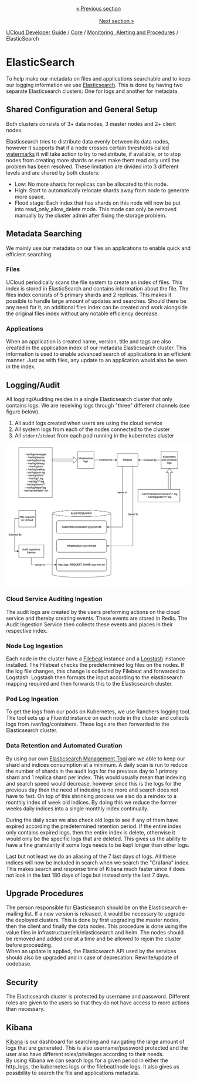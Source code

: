 <p align='center'>
<a href='/docs/developer-guide/core/monitoring/jenkins.md'>« Previous section</a>
&nbsp;&nbsp;&nbsp;&nbsp;&nbsp;&nbsp;&nbsp;&nbsp;&nbsp;&nbsp;&nbsp;&nbsp;&nbsp;&nbsp;&nbsp;&nbsp;&nbsp;&nbsp;&nbsp;&nbsp;&nbsp;&nbsp;&nbsp;&nbsp;&nbsp;&nbsp;&nbsp;&nbsp;&nbsp;&nbsp;&nbsp;&nbsp;&nbsp;&nbsp;&nbsp;&nbsp;&nbsp;&nbsp;&nbsp;&nbsp;&nbsp;&nbsp;&nbsp;&nbsp;&nbsp;&nbsp;&nbsp;&nbsp;&nbsp;&nbsp;&nbsp;&nbsp;&nbsp;&nbsp;&nbsp;&nbsp;&nbsp;&nbsp;&nbsp;&nbsp;&nbsp;&nbsp;&nbsp;&nbsp;&nbsp;&nbsp;&nbsp;&nbsp;&nbsp;&nbsp;&nbsp;&nbsp;&nbsp;&nbsp;&nbsp;&nbsp;&nbsp;&nbsp;&nbsp;&nbsp;&nbsp;&nbsp;&nbsp;&nbsp;&nbsp;&nbsp;&nbsp;&nbsp;&nbsp;&nbsp;&nbsp;&nbsp;&nbsp;&nbsp;&nbsp;&nbsp;&nbsp;&nbsp;&nbsp;&nbsp;&nbsp;&nbsp;&nbsp;&nbsp;&nbsp;&nbsp;&nbsp;&nbsp;&nbsp;&nbsp;&nbsp;&nbsp;&nbsp;&nbsp;&nbsp;&nbsp;&nbsp;&nbsp;&nbsp;&nbsp;&nbsp;&nbsp;&nbsp;&nbsp;&nbsp;&nbsp;&nbsp;&nbsp;&nbsp;&nbsp;&nbsp;&nbsp;&nbsp;&nbsp;&nbsp;&nbsp;&nbsp;&nbsp;&nbsp;&nbsp;&nbsp;&nbsp;&nbsp;&nbsp;&nbsp;&nbsp;&nbsp;&nbsp;&nbsp;&nbsp;&nbsp;&nbsp;&nbsp;<a href='/docs/developer-guide/core/monitoring/grafana.md'>Next section »</a>
</p>


[UCloud Developer Guide](/docs/developer-guide/README.md) / [Core](/docs/developer-guide/core/README.md) / [Monitoring, Alerting and Procedures](/docs/developer-guide/core/monitoring/README.md) / ElasticSearch
# ElasticSearch

To help make our metadata on files and applications searchable and to keep our logging information we use
[Elasticsearch](https://www.elastic.co/products/elasticsearch). This is done by having two separate Elasticsearch 
clusters: One for logs and another for metadata.

## Shared Configuration and General Setup

Both clusters consists of 3+ data nodes, 3 master nodes and 2+ client nodes.

Elasticsearch tries to distribute data evenly between its data nodes, however it supports that if a node crosses 
certain thresholds called [watermarks](https://www.elastic.co/guide/en/elasticsearch/reference/current/disk-allocator.html) 
it will take action to try to redistribute, if available, or to stop nodes from creating more shards or even make 
them read only until the problem has been resolved. These limitation are divided into 3 different levels and are shared 
by both clusters:
- Low: No more shards for replicas can be allocated to this node.
- High: Start to automatically relocate shards away from node to generate more space.
- Flood stage: Each index that has shards on this node will now be put into read_only_allow_delete mode. This mode can only 
  be removed manually by the cluster admin after fixing the storage problem.

## Metadata Searching
We mainly use our metadata on our files an applications to enable quick and efficient searching. 

### Files

UCloud periodically scans the file system to create an index of files. This index is stored in ElasticSearch and
contains  information about the file. The files index consists of 5 primary shards and 2 replicas. This makes it 
possible to handle large amount of updates and searches. Should there be any need for it, an additional files index can
be created and work alongside the original files index without any notable efficiency decrease.  

### Applications

When an application is created name, version, title and tags are also created in the application index of our metadata 
Elasticsearch cluster. This information is used to enable advanced search of applications in an efficient manner. 
Just as with files, any update to an application would also be seen in the index.

## Logging/Audit

All logging/Auditing resides in a single Elasticsearch cluster that only contains logs. We are receiving logs through 
"three" different channels (see figure below). 

1. All audit logs created when users are using the cloud service
2. All system logs from each of the nodes connected to the cluster
3. All `stderr`/`stdout` from each pod running in the kubernetes cluster
 
![Logging overview](/backend/service-lib/wiki/LogFlow.png)
 
### Cloud Service Auditing Ingestion

The audit logs are created by the users preforming actions on the cloud service and thereby creating events. These events
are stored in Redis. The Audit Ingestion Service then collects these events and places in their respective index. 

### Node Log Ingestion

Each node in the cluster have a [Filebeat](https://www.elastic.co/products/beats/filebeat) instance and a
 [Logstash](https://www.elastic.co/products/logstash) instance installed. The Filebeat checks the
predetermined log files on the nodes. If the log file changes, this change is collected by Filebeat and forwarded to 
Logstash. Logstash then formats the input according to the elasticsearch mapping required and then forwards this to the
Elasticsearch cluster. 

### Pod Log Ingestion
To get the logs from our pods on Kubernetes, we use Ranchers logging tool. The tool sets up a Fluentd instance on each 
node in the cluster and collects logs from /var/log/containers. These logs are then forwarded to the Elasticsearch 
cluster. 

### Data Retention and Automated Curation

By using our own [Elasticsearch Management Tool](../elastic-management) are we able to keep our shard and indices 
consumption at a minimum. A daily scan is run to reduce the number of shards in the audit logs for the previous day
to 1 primary shard and 1 replica shard per index. This would usually mean that indexing and search speed would decrease, 
however since this is the logs for the previous day then the need of indexing is no more and search does not have to fast.
On top of this shrinking process we also do a reindex to a monthly index of week old indices. By doing this we reduce the
former weeks daily indices into a single monthly index continually.

During the daily scan we also check old logs to see if any of them have expired according the predetermined retention
 period. If the entire index only contains expired logs, then the entire index is delete, otherwise it would only be the 
 specific logs that are deleted. This gives us the ability to have a fine granularity if some logs needs to be kept
 longer than other logs.

Last but not least we do an aliasing of the 7 last days of logs. All these indices will now be included
in search when we search the "Grafana" index. This makes search and response time of Kibana much faster
since it does not look in the last 180 days of logs but instead only the last 7 days.

## Upgrade Procedures

The person responsible for Elasticsearch should be on the Elasticsearch e-mailing list. If a new version is released, 
it would be necessary to upgrade the deployed clusters. This is done by first upgrading the master nodes, then the 
client and finally the data nodes. This procedure is done using the value files in infrastructure/elk/elasticsearch and 
helm. The nodes should be removed and added one at a time and be allowed to rejoin the cluster before proceeding.  
When an update is applied, the Elasticsearch API used by the services should also be upgraded and in case of deprecation: 
Rewrite/update of codebase.

## Security

The Elasticsearch cluster is protected by username and password. Different roles are given to the users so that they 
do not have access to more actions than necessary.

## Kibana

[Kibana](https://www.elastic.co/products/kibana) is our dashboard for searching and navigating the large amount 
of logs that are generated. This is also username/password protected and the user also have different roles/privileges 
according to their needs.  
By using Kibana we can search logs for a given period in either the http_logs, the kubernetes 
logs or the filebeat/node logs. It also gives us possibility to search the file and applications metadata. 


